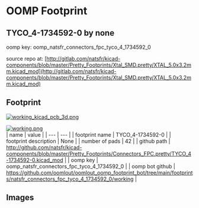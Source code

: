 # OOMP Footprint  
## TYCO_4-1734592-0  by none  
  
oomp key: oomp_natsfr_connectors_fpc_tyco_4_1734592_0  
  
source repo at: [http://gitlab.com/natsfr/kicad-components/blob/master/Pretty_Footprints/Xtal_SMD.pretty/XTAL_5.0x3.2mm.kicad_mod](http://gitlab.com/natsfr/kicad-components/blob/master/Pretty_Footprints/Xtal_SMD.pretty/XTAL_5.0x3.2mm.kicad_mod)  
## Footprint  
  
[![working_kicad_pcb_3d.png](working_kicad_pcb_3d_600.png)](working_kicad_pcb_3d.png)  
  
[![working.png](working_600.png)](working.png)  
| name | value | 
| --- | --- | 
| footprint name | TYCO_4-1734592-0 | 
| footprint description | None | 
| number of pads | 42 | 
| github path | http://github.com/natsfr/kicad-components/blob/master/Pretty_Footprints/Connectors_FPC.pretty/TYCO_4-1734592-0.kicad_mod | 
| oomp key | oomp_natsfr_connectors_fpc_tyco_4_1734592_0 | 
| oomp bot github | https://github.com/oomlout/oomlout_oomp_footprint_bot/tree/main/footprints/natsfr_connectors_fpc_tyco_4_1734592_0/working | 
## Images  
